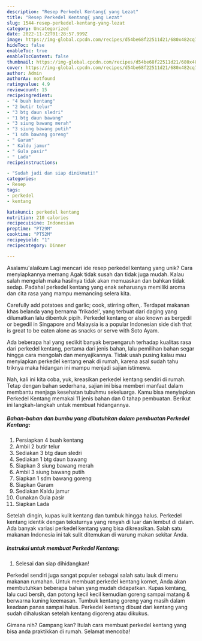 ```yaml
---
description: "Resep Perkedel Kentang{ yang Lezat"
title: "Resep Perkedel Kentang{ yang Lezat"
slug: 1544-resep-perkedel-kentang-yang-lezat
category: Uncategorized
date: 2022-11-22T01:28:57.999Z
image: https://img-global.cpcdn.com/recipes/d54be68f22511d21/680x482cq70/perkedel-kentang-foto-resep-utama.jpg
hideToc: false
enableToc: true
enableTocContent: false
thumbnail: https://img-global.cpcdn.com/recipes/d54be68f22511d21/680x482cq70/perkedel-kentang-foto-resep-utama.jpg
cover: https://img-global.cpcdn.com/recipes/d54be68f22511d21/680x482cq70/perkedel-kentang-foto-resep-utama.jpg
author: Admin
authorAv: notfound
ratingvalue: 4.9
reviewcount: 15
recipeingredient:
- "4 buah kentang"
- "2 butir telur"
- "3 btg daun sledri"
- "1 btg daun bawang"
- "3 siung bawang merah"
- "3 siung bawang putih"
- "1 sdm bawang goreng"
- " Garam"
- " Kaldu jamur"
- " Gula pasir"
- " Lada"
recipeinstructions:

- "Sudah jadi dan siap dinikmati!"
categories:
- Resep
tags:
- perkedel
- kentang

katakunci: perkedel kentang 
nutrition: 210 calories
recipecuisine: Indonesian
preptime: "PT29M"
cooktime: "PT52M"
recipeyield: "1"
recipecategory: Dinner

---
```



Asalamu'alaikum Lagi mencari ide resep perkedel kentang yang unik? Cara menyiapkannya memang Agak tidak susah dan tidak juga mudah. Kalau salah mengolah maka hasilnya tidak akan memuaskan dan bahkan tidak sedap. Padahal perkedel kentang yang enak seharusnya memiliki aroma dan cita rasa yang mampu memancing selera kita.


Carefully add potatoes and garlic; cook, stirring often,. Terdapat makanan khas belanda yang bernama &#39;frikadel&#39;, yang terbuat dari daging yang dilumatkan lalu dibentuk pipih. Perkedel kentang or also known as bergedil or begedil in Singapore and Malaysia is a popular Indonesian side dish that is great to be eaten alone as snacks or serve with Soto Ayam.

Ada beberapa hal yang sedikit banyak berpengaruh terhadap kualitas rasa dari perkedel kentang, pertama dari jenis bahan, lalu pemilihan bahan segar hingga cara mengolah dan menyajikannya. Tidak usah pusing kalau mau menyiapkan perkedel kentang enak di rumah, karena asal sudah tahu triknya maka hidangan ini mampu menjadi sajian istimewa.


Nah, kali ini kita coba, yuk, kreasikan perkedel kentang sendiri di rumah. Tetap dengan bahan sederhana, sajian ini bisa memberi manfaat dalam membantu menjaga kesehatan tubuhmu sekeluarga. Kamu bisa menyiapkan Perkedel Kentang memakai 11 jenis bahan dan 0 tahap pembuatan. Berikut ini langkah-langkah untuk membuat hidangannya.

<!--inarticleads1-->

##### Bahan-bahan dan bumbu yang dibutuhkan dalam pembuatan Perkedel Kentang:

1. Persiapkan 4 buah kentang
1. Ambil 2 butir telur
1. Sediakan 3 btg daun sledri
1. Sediakan 1 btg daun bawang
1. Siapkan 3 siung bawang merah
1. Ambil 3 siung bawang putih
1. Siapkan 1 sdm bawang goreng
1. Siapkan  Garam
1. Sediakan  Kaldu jamur
1. Gunakan  Gula pasir
1. Siapkan  Lada


Setelah dingin, kupas kulit kentang dan tumbuk hingga halus. Perkedel kentang identik dengan teksturnya yang renyah di luar dan lembut di dalam. Ada banyak variasi perkedel kentang yang bisa dikreasikan. Salah satu makanan Indonesia ini tak sulit ditemukan di warung makan sekitar Anda. 

<!--inarticleads2-->

##### Instruksi untuk membuat Perkedel Kentang:


1. Selesai dan siap dihidangkan!

Perkedel sendiri juga sangat populer sebagai salah satu lauk di menu makanan rumahan. Untuk membuat perkedel kentang kornet, Anda akan membutuhkan beberapa bahan yang mudah didapatkan. Kupas kentang, lalu cuci bersih, dan potong kecil kecil kemudian goreng sampai matang &amp; berwarna kuning keemasan. Tumbuk kentang goreng yang masih dalam keadaan panas sampai halus. Perkedel kentang dibuat dari kentang yang sudah dihaluskan setelah kentang digoreng atau dikukus. 

Gimana nih? Gampang kan? Itulah cara membuat perkedel kentang yang bisa anda praktikkan di rumah. Selamat mencoba!
